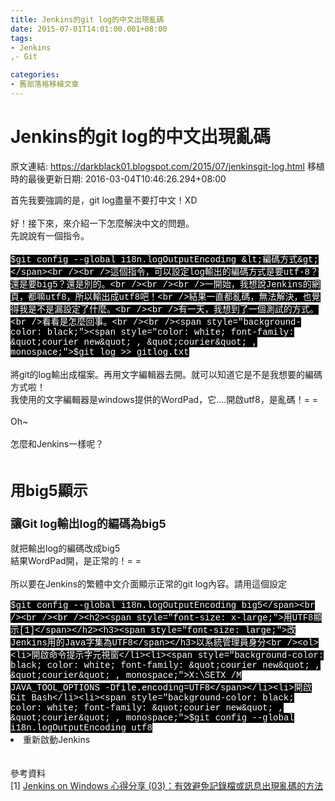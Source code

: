 ```yaml
---
title: Jenkins的git log的中文出現亂碼
date: 2015-07-01T14:01:00.001+08:00
tags: 
- Jenkins
,- Git

categories:
- 舊部落格移植文章
---
```


# Jenkins的git log的中文出現亂碼

原文連結: https://darkblack01.blogspot.com/2015/07/jenkinsgit-log.html
移植時的最後更新日期: 2016-03-04T10:46:26.294+08:00

首先我要強調的是，git log盡量不要打中文！XD<br /><br />好！接下來，來介紹一下怎麼解決中文的問題。<br />先說說有一個指令。<br /><br /><span style="background-color: black; color: white; font-family: &quot;courier new&quot; , &quot;courier&quot; , monospace;">$git config --global i18n.logOutputEncoding &lt;編碼方式&gt;</span><br /><br />這個指令，可以設定log輸出的編碼方式是要utf-8？還是要big5？還是別的。<br /><br /><br />一開始，我想說Jenkins的網頁，都嘛utf8，所以輸出成utf8吧！<br />結果一直都亂碼，無法解決，也覺得我是不是漏設定了什麼。<br /><br />有一天，我想到了一個測試的方式。<br />看看是怎麼回事。<br /><br /><span style="background-color: black;"><span style="color: white; font-family: &quot;courier new&quot; , &quot;courier&quot; , monospace;">$git log &gt;&gt; gitlog.txt</span></span><br /><br />將git的log輸出成檔案。再用文字編輯器去開。就可以知道它是不是我想要的編碼方式啦！<br />我使用的文字編輯器是windows提供的WordPad，它....開啟utf8，是亂碼！= =<br /><br />Oh~<br /><br />怎麼和Jenkins一樣呢？<br /><br /><h2><span style="font-size: x-large;">用big5顯示</span></h2><h3><span style="font-size: large;">讓Git log輸出log的編碼為big5</span></h3>就把輸出log的編碼改成big5<br />結果WordPad開，是正常的！= =<br /><br />所以要在Jenkins的繁體中文介面顯示正常的git log內容。請用這個設定<br /><br /><span style="background-color: black; color: white; font-family: &quot;courier new&quot; , &quot;courier&quot; , monospace;">$git config --global i18n.logOutputEncoding big5</span><br /><br /><br /><h2><span style="font-size: x-large;">用UTF8顯示[1]</span></h2><h3><span style="font-size: large;">改Jenkins用的Java字集為UTF8</span></h3>以系統管理員身分<br /><ol><li>開啟命令提示字元視窗</li><li><span style="background-color: black; color: white; font-family: &quot;courier new&quot; , &quot;courier&quot; , monospace;">X:\SETX /M JAVA_TOOL_OPTIONS -Dfile.encoding=UTF8</span></li><li>開啟Git Bash</li><li><span style="background-color: black; color: white; font-family: &quot;courier new&quot; , &quot;courier&quot; , monospace;">$git config --global i18n.logOutputEncoding utf8</span></li><li>重新啟動Jenkins</li></ol><br /><br />參考資料<br />[1]&nbsp;<a href="http://blog.miniasp.com/post/2015/12/24/Jenkins-on-Windows-03-Avoid-messy-words-in-log-messages.aspx" target="_blank">Jenkins on Windows 心得分享 (03)：有效避免記錄檔或訊息出現亂碼的方法</a>
